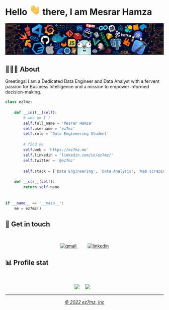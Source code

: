 # Hello <img src="static/waving.gif" width="35"> there, I am Mesrar Hamza

![](./static/7header.png)

## 👨🏻‍🎓 About
<p align="left">
Greetings! I am a Dedicated Data Engineer and Data Analyst with a fervent passion for Business Intelligence and a mission to empower informed decision-making.
</p>

```python
class ez7mz:

    def __init__(self):
        # who am I ?
        self.full_name = 'Mesrar Hamza'
        self.username = 'ez7mz'
        self.role = 'Data Engineering Student'

        # find me
        self.web = 'https://ez7mz.me'
        self.linkedin = 'linkedin.com/in/ez7mz/'
        self.twitter = '@ez7mz'

        self.stack = ['Data Engineering', 'Data Analysis', 'Web scraping', 'Web dev']

    def __str__(self):
        return self.name


if __name__ == '__main__':
    me = ez7mz()


```
## 💬 Get in touch
<br>
<p align="center">
    <a href="mailto:mesrarhamza48@ez7mz.me">
        <img src="https://img.shields.io/badge/Gmail-D14836?style=for-the-badge&logo=gmail&logoColor=white" alt="gmail">
    </a>
    &emsp;&emsp;
    <a href="https://www.linkedin.com/in/ez7mz/">
        <img src="https://img.shields.io/badge/LinkedIn-0077B5?style=for-the-badge&logo=linkedin&logoColor=white" alt="linkedin">
    </a>
</p>

## 📊 Profile stat
<br>

<p align="center">
    <!-- <img src="https://github-readme-stats.vercel.app/api/top-langs/?username=ez7mz&theme=tokyonight&show_icons=true">&emsp; -->
    <img src="https://github-profile-summary-cards.vercel.app/api/cards/profile-details?username=ez7mz&theme=tokyonight">&emsp;
    <img src="https://github-readme-streak-stats.herokuapp.com/?user=ez7mz&theme=tokyonight&show_icons=true">&emsp;
    
<!-- <img src="https://github-profile-trophy.vercel.app/?username=ez7mz&theme=tokyonight">&emsp; -->
<!-- <img src="https://github-profile-summary-cards.vercel.app/api/cards/profile-details?username=ez7mz&theme=tokyonight">&emsp; -->
<!-- <img src="https://github-readme-stats.vercel.app/api?username=ez7mz&theme=tokyonight&show_icons=true">&emsp; -->
</p>

---
<p align="center">
    <a href="https://ez7mz.me" target="_blank"> <em> &copy; 2022 ez7mz, Inc </em></a>
</p>

